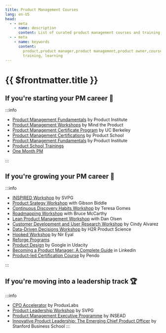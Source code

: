 ```yaml
---
title: Product Management Courses
lang: en-US
head:
  - - meta
    - name: description
      content: List of curated product management courses and training
  - - meta
    - name: keywords
      content:
        product,product manager,product management,product owner,courses,
        training, learning
---
```


# {{ $frontmatter.title }}

## If you're starting your PM career :muscle:

:::info

- [Product Management Fundamentals](https://productinstitute.com/) by Product
  Institute
- [Product Management Workshops](https://www.mindtheproduct.com/product-management-training/)
  by Mind the Product
- [Product Management Certificate Program](https://executive.berkeley.edu/programs/product-management)
  by UC Berkeley
- [Product Management Certifications](https://productschool.com/product-management-certification)
  by Product School
- [Product Management Fundamentals](https://productinstitute.com/) by Product
  Institute
- [Product School Trainings](https://productschool.com/)
- [One Month PM](https://onemonthpm.com/)

:::

## If you're growing your PM career :rocket:

:::info

- [INSPIRED Workshop](https://www.svpg.com/inspired-workshop/) by SVPG
- [Product Srategy Workshop](https://www.gibsonbiddle.com/workshops) with Gibson
  Biddle
- [Continuous Discovery Habits Workshop](https://www.producttalk.org/workshops/)
  by Teresa Gomes
- [Roadmapping Workshop](https://www.productculture.org/workshops) with Bruce
  McCarthy
- [Lean Product Management Workshop](https://dan-olsen.com/workshops/) with Dan
  Olsen
- [Customer Development and User Research Workshop](https://www.cindyalvarez.com/workshops/)
  by Cindy Alvarez
- [Data-Driven Decisions Workshop](https://www.h2rproductscience.com/data-driven-product-decisions-workshop)
  by H2R Product Science
- [Hooked Workshop](https://www.nirandfar.com/hooked-workshop/) by Nir Eyal
- [Reforge Programs](https://www.reforge.com/all-programs)
- [Product Design](https://www.udacity.com/course/product-design--ud509) by
  Google in Udacity
- [Becoming a Product Manager: A Complete Guide](https://www.linkedin.com/learning/paths/become-a-product-manager-2)
  in Linkedin
- [Product-led Certification Course](https://www.productledcertified.com/get-started)
  by Pendo

:::

## If you're moving into a leadership track :trophy:

:::info

- [CPO Accelerator](https://www.cpoaccelerator.com/) by ProduxLabs
- [Product Leadership Workshop](https://www.svpg.com/empowered-workshop/) by
  SVPG
- [Product Management Executive Programme](https://www.insead.edu/executive-education/partner-programmes/product-management-executive-overview)
  by INSEAD
- [Innovative Product Leadership: The Emerging Chief Product Officer](https://www.gsb.stanford.edu/exec-ed/programs/innovative-product-leadership)
  by Stanford Business School :::
